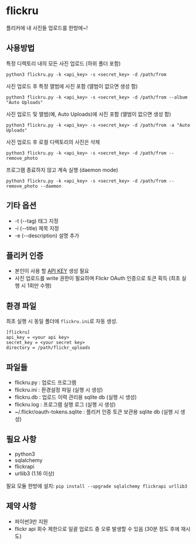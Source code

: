 # flickru

플리커에 내 사진들 업로드를 한방에~!


## 사용방법

특정 디렉토리 내의 모든 사진 업로드 (하위 폴더 포함)

    python3 flickru.py -k <api_key> -s <secret_key> -d /path/from

사진 업로드 후 특정 앨범에 사진 포함 (앨범이 없으면 생성 함)

    python3 flickru.py -k <api_key> -s <secret_key> -d /path/from --album "Auto Uploads"

사진 업로드 및 앨범(예, Auto Uploads)에 사진 포함 (앨범이 없으면 생성 함)

    python3 flickru.py -k <api_key> -s <secret_key> -d /path/from -a "Auto Uploads"

사진 업로드 후 로컬 디렉토리의 사진은 삭제

    python3 flickru.py -k <api_key> -s <secret_key> -d /path/from --remove_photo

프로그램 종료하지 않고 계속 실행 (daemon mode)

    python3 flickru.py -k <api_key> -s <secret_key> -d /path/from --remove_photo --daemon


## 기타 옵션

* -t (--tag) 태그 지정
* -i (--title) 제목 지정
* -e (--description) 설명 추가 


## 플리커 인증

* 본인이 사용 할 [API KEY](https://www.flickr.com/services/api/keys/) 생성 필요 
* 사진 업로드를 write 권한이 필요하며 Flickr OAuth 인증으로 토큰 획득 (최초 실행 시 1회만 수행)


## 환경 파일

최초 실행 시 동일 폴더에 `flickru.ini`로 자동 생성.

```
[flickru]
api_key = <your api key>
secret_key = <your secret key>
directory = /path/flickr_uploads
```


## 파일들
* flickru.py   : 업로드 프로그램 
* flickru.ini  : 환경설정 파일 (실행 시 생성)
* flickru.db   : 업로드 이력 관리용 sqlite db (실행 시 생성)
* flickru.log  : 프로그램 실행 로그 (실행 시 생성)
* ~/.flickr/oauth-tokens.sqlite  : 플리커 인증 토큰 보관용 sqlite db (실행 시 생성)


## 필요 사항

* python3
* sqlalchemy
* flickrapi
* urllib3 (1.16 이상) 

필요 모듈 한방에 설치: `pip install --upgrade sqlalchemy flickrapi urllib3`


## 제약 사항

* 파이썬3만 지원
* flickr api 회수 제한으로 일괄 업로드 중 오류 발생할 수 있음 (30분 정도 후에 재시도)
